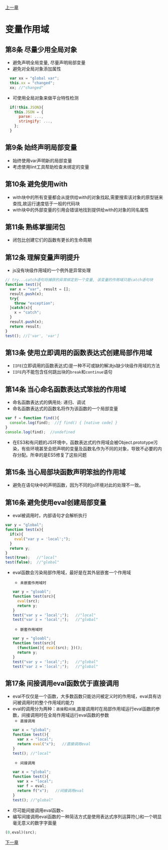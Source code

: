 [上一章](./第1章.md)

# 变量作用域

## 第8条 尽量少用全局对象
- 避免声明全局变量, 尽量声明局部变量
- 避免对全局对象添加属性
```js
  var xx = "global var";
  this.xx = "changed";
  xx; //"changed"
```
- 可使用全局对象来做平台特性检测
```js
  if(!this.JSON){
    this.JSON = {
      parse: ...,
      stringify: ...,
    };
  }
```

## 第9条 始终声明局部变量
- 始终使用var声明新的局部变量
- 考虑使用lint工具帮助检查未绑定的变量

## 第10条 避免使用with
- with块中的所有变量都会从提供给with的对象找起,需要搜索该对象的原型链来查找,故运行速度低于一般的代码块
- with块中的外部变量的引用会错误地找到提供给with的对象的同名属性

## 第11条 熟练掌握闭包
- 闭包比创建它们的函数有更长的生命周期

## 第12条 理解变量声明提升
- js没有块级作用域的一个例外是异常处理
```js
// try...catch语句将捕获的异常绑定到一个变量, 该变量的作用域只是catch语句块
function test(){
  var x = "var", result = [];
  result.push(x);
  try{
    throw "exception";
  }catch(x){
    x = "catch";
  }
  result.push(x);
  return result;
}
test(); //['var', 'var']
```

## 第13条 使用立即调用的函数表达式创建局部作用域
- `IIFE`(立即调用的函数表达式)是一种不可或缺的解决js缺少块级作用域的方法
- `IIFE`内不能包含任何跳出块的`break`和`continue`语句

## 第14条 当心命名函数表达式笨拙的作用域
- 命名函数表达式的俩用处: 递归、调试
- 命名函数表达式的函数名将作为该函数的一个局部变量
```js
var f = function find(){
  console.log(find);  //ƒ find() { [native code] }
}
console.log(find);  //undefined
```
- 在ES3和有问题的JS环境中，函数表达式的作用域会被Object.prototype污染，有些环境甚至会把声明的变量及函数名作为不同的对象，导致不必要的内存分配。所幸的是ES5修复了这些问题

## 第15条 当心局部块函数声明笨拙的作用域
- 避免在语句块中的声明函数，因为不同的js环境对此的处理不一致。

## 第16条 避免使用eval创建局部变量
- eval被调用时，内部语句才会解析执行
```js
var y = "global";
function test(x){
  if(x){
    eval("var y = 'local';");
  }
  return y;
}
test(true);   //"local"
test(false);  //"global"
```
- eval函数会污染局部作用域，最好是在其外层嵌套一个作用域

  - `未嵌套作用域时`
  ```js
  var y = "gloabl";
  function test(src){
    eval(src);
    return y;
  }
  test("var y = 'local';");   //"local"
  test("var z = 'local';");   //"global"
  ```
  - `嵌套作用域时`
  ```js
  var y = "gloabl";
  function test(src){
    (function(){ eval(src); })();
    return y;
  }
  test("var y = 'local';");   //"global"
  test("var z = 'local';");   //"global"
  ```

## 第17条 间接调用eval函数优于直接调用
- eval不仅仅是一个函数，大多数函数只能访问被定义时的作用域，eval具有访问被调用时的整个作用域的能力
- eval的调用分为两种：`直接`和`间接`,直接调用时在局部作用域运行eval函数的参数，间接调用时在全局作用域运行eval函数的参数
  - `直接调用`
  ```js
  var x = "global";
  function test(){
    var x = "local";
    return eval("x");   //直接调用eval
  }
  test(); //"local"
  ```
  - `间接调用`
  ```js
  var x = "global";
  function test(){
    var x = "local";
    var f = eval;
    return f("x");   //间接调用eval
  }
  test(); //"global"
  ```
- 尽可能间接调用eval函数~
- 编写间接调用eval函数的一种简洁方式是使用表达式序列运算符(,)和一个明显毫无意义的数字字面量
```js
(0,eval)(src);
```
[下一章](./第3章.md)
